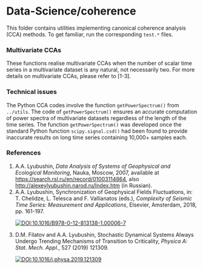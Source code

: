 # Data-Science/coherence
This folder contains utilities implementing canonical coherence analysis (CCA) methods. To get familiar, run the corresponding `test.*` files.

### Multivariate CCAs
These functions realise multivariate CCAs when the number of scalar time series in a multivariate dataset is any natural, not necessarily two. For more details on multivariate CCAs, please refer to [1-3].

### Technical issues
The Python CCA codes involve the function `getPowerSpectrum()` from `../utils`. The code of `getPowerSpectrum()` ensures an accurate computation of power spectra of multivariate datasets regardless of the length of the time series. The function `getPowerSpectrum()` was developed once the standard Python function `scipy.signal.csd()` had been found to provide inaccurate results on long time series containing 10,000+ samples each.

### References
1. A.A. Lyubushin, *Data Analysis of Systems of Geophysical and Ecological Monitoring*, Nauka, Moscow, 2007, available at https://search.rsl.ru/en/record/01003114864, also http://alexeylyubushin.narod.ru/Index.htm (in Russian).
2. A.A. Lyubushin, Synchronization of Geophysical Fields Fluctuations, in: T. Chelidze, L. Telesca and F. Vallianatos (eds.), *Complexity of Seismic Time Series: Measurement and Applications*, Elsevier, Amsterdam, 2018, pp. 161-197. <p><a href = "https://doi.org/10.1016/B978-0-12-813138-1.00006-7" rel = "nofollow"><img src = "https://zenodo.org/badge/DOI/10.1016/B978-0-12-813138-1.00006-7.svg" alt = "DOI:10.1016/B978-0-12-813138-1.00006-7" style = "vertical-align: top; max-width: 100%;"></a></p>
3. D.M. Filatov and A.A. Lyubushin, Stochastic Dynamical Systems Always Undergo Trending Mechanisms of Transition to Criticality, *Physica A: Stat. Mech. Appl.*, 527 (2019) 121309. <p><a href = "https://doi.org/10.1016/j.physa.2019.121309" rel = "nofollow"><img src = "https://zenodo.org/badge/DOI/10.1016/j.physa.2019.121309.svg" alt = "DOI:10.1016/j.physa.2019.121309" style = "vertical-align: top; max-width: 100%;"></a></p>
